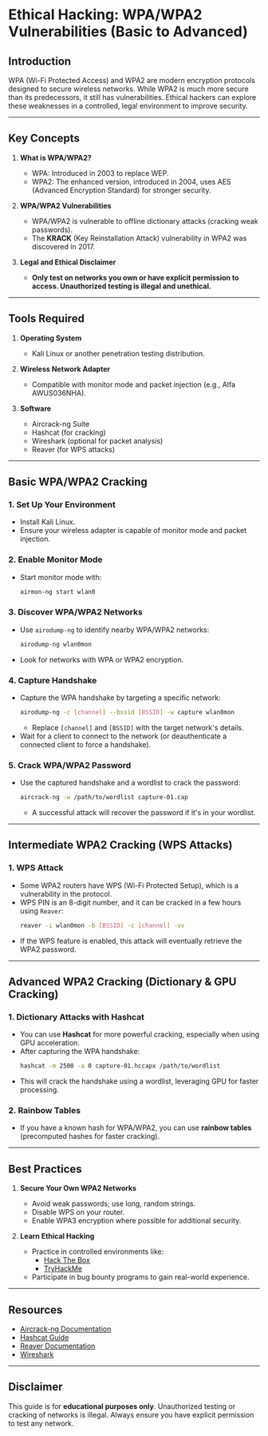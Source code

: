 # **Ethical Hacking: WPA/WPA2 Vulnerabilities (Basic to Advanced)**

## **Introduction**
WPA (Wi-Fi Protected Access) and WPA2 are modern encryption protocols designed to secure wireless networks. While WPA2 is much more secure than its predecessors, it still has vulnerabilities. Ethical hackers can explore these weaknesses in a controlled, legal environment to improve security.

---

## **Key Concepts**

1. **What is WPA/WPA2?**
   - WPA: Introduced in 2003 to replace WEP.
   - WPA2: The enhanced version, introduced in 2004, uses AES (Advanced Encryption Standard) for stronger security.
   
2. **WPA/WPA2 Vulnerabilities**
   - WPA/WPA2 is vulnerable to offline dictionary attacks (cracking weak passwords).
   - The **KRACK** (Key Reinstallation Attack) vulnerability in WPA2 was discovered in 2017.

3. **Legal and Ethical Disclaimer**
   - **Only test on networks you own or have explicit permission to access. Unauthorized testing is illegal and unethical.**

---

## **Tools Required**
1. **Operating System**
   - Kali Linux or another penetration testing distribution.

2. **Wireless Network Adapter**
   - Compatible with monitor mode and packet injection (e.g., Alfa AWUS036NHA).

3. **Software**
   - Aircrack-ng Suite
   - Hashcat (for cracking)
   - Wireshark (optional for packet analysis)
   - Reaver (for WPS attacks)

---

## **Basic WPA/WPA2 Cracking**

### **1. Set Up Your Environment**
   - Install Kali Linux.
   - Ensure your wireless adapter is capable of monitor mode and packet injection.

### **2. Enable Monitor Mode**
   - Start monitor mode with:
     ```bash
     airmon-ng start wlan0
     ```

### **3. Discover WPA/WPA2 Networks**
   - Use `airodump-ng` to identify nearby WPA/WPA2 networks:
     ```bash
     airodump-ng wlan0mon
     ```
   - Look for networks with WPA or WPA2 encryption.

### **4. Capture Handshake**
   - Capture the WPA handshake by targeting a specific network:
     ```bash
     airodump-ng -c [channel] --bssid [BSSID] -w capture wlan0mon
     ```
     - Replace `[channel]` and `[BSSID]` with the target network's details.
   - Wait for a client to connect to the network (or deauthenticate a connected client to force a handshake).

### **5. Crack WPA/WPA2 Password**
   - Use the captured handshake and a wordlist to crack the password:
     ```bash
     aircrack-ng -w /path/to/wordlist capture-01.cap
     ```
     - A successful attack will recover the password if it's in your wordlist.

---

## **Intermediate WPA2 Cracking (WPS Attacks)**

### **1. WPS Attack**
   - Some WPA2 routers have WPS (Wi-Fi Protected Setup), which is a vulnerability in the protocol.
   - WPS PIN is an 8-digit number, and it can be cracked in a few hours using `Reaver`:
     ```bash
     reaver -i wlan0mon -b [BSSID] -c [channel] -vv
     ```
   - If the WPS feature is enabled, this attack will eventually retrieve the WPA2 password.

---

## **Advanced WPA2 Cracking (Dictionary & GPU Cracking)**

### **1. Dictionary Attacks with Hashcat**
   - You can use **Hashcat** for more powerful cracking, especially when using GPU acceleration.
   - After capturing the WPA handshake:
     ```bash
     hashcat -m 2500 -a 0 capture-01.hccapx /path/to/wordlist
     ```
   - This will crack the handshake using a wordlist, leveraging GPU for faster processing.

### **2. Rainbow Tables**
   - If you have a known hash for WPA/WPA2, you can use **rainbow tables** (precomputed hashes for faster cracking).

---

## **Best Practices**

1. **Secure Your Own WPA2 Networks**
   - Avoid weak passwords; use long, random strings.
   - Disable WPS on your router.
   - Enable WPA3 encryption where possible for additional security.

2. **Learn Ethical Hacking**
   - Practice in controlled environments like:
     - [Hack The Box](https://www.hackthebox.com)
     - [TryHackMe](https://tryhackme.com)
   - Participate in bug bounty programs to gain real-world experience.

---

## **Resources**
- [Aircrack-ng Documentation](https://www.aircrack-ng.org)
- [Hashcat Guide](https://hashcat.net)
- [Reaver Documentation](https://code.google.com/archive/p/reaver-wps)
- [Wireshark](https://www.wireshark.org)

---

## **Disclaimer**
This guide is for **educational purposes only**. Unauthorized testing or cracking of networks is illegal. Always ensure you have explicit permission to test any network.
